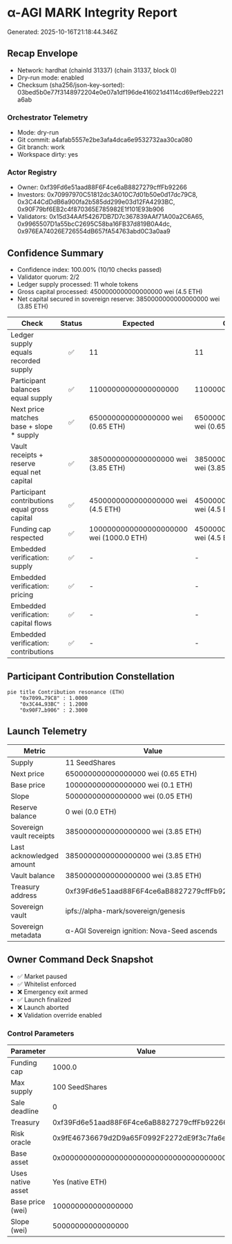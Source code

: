 # α-AGI MARK Integrity Report

Generated: 2025-10-16T21:18:44.346Z

## Recap Envelope

- Network: hardhat (chainId 31337) (chain 31337, block 0)
- Dry-run mode: enabled
- Checksum (sha256/json-key-sorted): 03bed5b0e77f3148972204e0e07a1df196de416021d4114cd69ef9eb2221a6ab

### Orchestrator Telemetry

- Mode: dry-run
- Git commit: a4afab5557e2be3afa4dca6e9532732aa30ca080
- Git branch: work
- Workspace dirty: yes

### Actor Registry

- Owner: 0xf39Fd6e51aad88F6F4ce6aB8827279cffFb92266
- Investors: 0x70997970C51812dc3A010C7d01b50e0d17dc79C8, 0x3C44CdDdB6a900fa2b585dd299e03d12FA4293BC, 0x90F79bf6EB2c4f870365E785982E1f101E93b906
- Validators: 0x15d34AAf54267DB7D7c367839AAf71A00a2C6A65, 0x9965507D1a55bcC2695C58ba16FB37d819B0A4dc, 0x976EA74026E726554dB657fA54763abd0C3a0aa9

## Confidence Summary

- Confidence index: 100.00% (10/10 checks passed)
- Validator quorum: 2/2
- Ledger supply processed: 11 whole tokens
- Gross capital processed: 4500000000000000000 wei (4.5 ETH)
- Net capital secured in sovereign reserve: 3850000000000000000 wei (3.85 ETH)

| Check | Status | Expected | Observed |
|---|:---:|---|---|
| Ledger supply equals recorded supply | ✅ | 11 | 11 |
| Participant balances equal supply | ✅ | 11000000000000000000 | 11000000000000000000 |
| Next price matches base + slope * supply | ✅ | 650000000000000000 wei (0.65 ETH) | 650000000000000000 wei (0.65 ETH) |
| Vault receipts + reserve equal net capital | ✅ | 3850000000000000000 wei (3.85 ETH) | 3850000000000000000 wei (3.85 ETH) |
| Participant contributions equal gross capital | ✅ | 4500000000000000000 wei (4.5 ETH) | 4500000000000000000 wei (4.5 ETH) |
| Funding cap respected | ✅ | 1000000000000000000000 wei (1000.0 ETH) | 4500000000000000000 wei (4.5 ETH) |
| Embedded verification: supply | ✅ | - | - |
| Embedded verification: pricing | ✅ | - | - |
| Embedded verification: capital flows | ✅ | - | - |
| Embedded verification: contributions | ✅ | - | - |

## Participant Contribution Constellation

```mermaid
pie title Contribution resonance (ETH)
    "0x7099…79C8" : 1.0000
    "0x3C44…93BC" : 1.2000
    "0x90F7…b906" : 2.3000
```

## Launch Telemetry

| Metric | Value |
|---|---|
| Supply | 11 SeedShares |
| Next price | 650000000000000000 wei (0.65 ETH) |
| Base price | 100000000000000000 wei (0.1 ETH) |
| Slope | 50000000000000000 wei (0.05 ETH) |
| Reserve balance | 0 wei (0.0 ETH) |
| Sovereign vault receipts | 3850000000000000000 wei (3.85 ETH) |
| Last acknowledged amount | 3850000000000000000 wei (3.85 ETH) |
| Vault balance | 3850000000000000000 wei (3.85 ETH) |
| Treasury address | 0xf39Fd6e51aad88F6F4ce6aB8827279cffFb92266 |
| Sovereign vault | ipfs://alpha-mark/sovereign/genesis |
| Sovereign metadata | α-AGI Sovereign ignition: Nova-Seed ascends |

## Owner Command Deck Snapshot

- ✅ Market paused
- ✅ Whitelist enforced
- ❌ Emergency exit armed
- ✅ Launch finalized
- ❌ Launch aborted
- ❌ Validation override enabled

### Control Parameters

| Parameter | Value |
|---|---|
| Funding cap | 1000.0 |
| Max supply | 100 SeedShares |
| Sale deadline | 0 |
| Treasury | 0xf39Fd6e51aad88F6F4ce6aB8827279cffFb92266 |
| Risk oracle | 0x9fE46736679d2D9a65F0992F2272dE9f3c7fa6e0 |
| Base asset | 0x0000000000000000000000000000000000000000 |
| Uses native asset | Yes (native ETH) |
| Base price (wei) | 100000000000000000 |
| Slope (wei) | 50000000000000000 |
